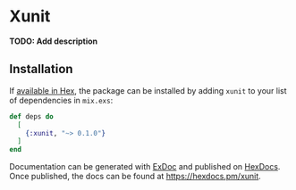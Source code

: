 # Xunit

**TODO: Add description**

## Installation

If [available in Hex](https://hex.pm/docs/publish), the package can be installed
by adding `xunit` to your list of dependencies in `mix.exs`:

```elixir
def deps do
  [
    {:xunit, "~> 0.1.0"}
  ]
end
```

Documentation can be generated with [ExDoc](https://github.com/elixir-lang/ex_doc)
and published on [HexDocs](https://hexdocs.pm). Once published, the docs can
be found at <https://hexdocs.pm/xunit>.

